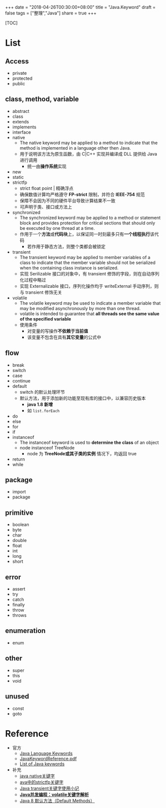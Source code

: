 +++
date = "2018-04-26T00:30:00+08:00"
title = "Java.Keyword"
draft = false
tags = ["整理","Java"]
share = true
+++

[TOC]

# List
## Access
- private
- protected
- public

## class, method, variable
- abstract
- class
- extends
- implements
- interface
- native
	- The native keyword may be applied to a method to indicate that the method is implemented in a language other then Java.
	- 用于说明该方法为原生函数，由 C|C++ 实现并编译成 DLL 提供给 Java 进行调用
		- 统一由**操作系统**实现
- new
- static
- strictfp
	- strict float point | 精确浮点
	- 确保数值计算均严格遵守 **FP-strict** 限制，并符合 **IEEE-754** 规范
	- 保障不会因为不同的硬件平台导致计算结果不一致
	- 可声明于类、接口或方法上
- synchronized
	- The synchronized keyword may be applied to a method or statement block and provides protection for critical sections that should only be executed by one thread at a time.
	- 作用于一个**方法**或**代码块**上，以保证同一时刻最多只有**一个线程执行**该代码
		- 若作用于静态方法，则整个类都会被锁定
- transient
	- The transient keyword may be applied to member variables of a class to indicate that the member variable should not be serialized when the containing class instance is serialized.
	- 实现 Serilizable 接口的对象中，有 transient 修饰的字段，则在自动序列化过程中略过
	- 实现 Externalizable 接口，序列化操作均于 writeExternal 手动序列，则与 transient 修饰无关
- volatile
	- The volatile keyword may be used to indicate a member variable that may be modified asynchronously by more than one thread.
 	- volatile is intended to guarantee that **all threads see the same value of the specified variable**
 	- 使用条件
 		- 对变量的写操作**不依赖于当前值**
 		- 该变量不包含在具有**其它变量**的公式中
## flow
- break
- switch
- case
- continue
- default
	- switch 的默认处理环节
	- 默认方法，用于添加新的功能至现有库的接口中，以兼容历史版本
		- **java 1.8 新增**
		- 如 `list.forEach`
- do
- else
- for
- if
- instanceof
	- The instanceof keyword is used to **determine the class** of an object
	- node instanceof TreeNode
		- node 为 **TreeNode或其子类的实例** 情况下，均返回 true
- return
- while

## package
- import
- package

## primitive
- boolean
- byte
- char
- double
- float
- int
- long
- short

## error
- assert
- try
- catch
- finally
- throw
- throws

## enumeration
- enum

## other
- super
- this
- void

## unused
- const
- goto



# Reference
- 官方
	- [Java Language Keywords](https://docs.oracle.com/javase/tutorial/java/nutsandbolts/_keywords.html)
	- [JavaKeywordReference.pdf](https://docs.oracle.com/cd/E13226_01/workshop/docs81/pdf/files/workshop/JavaKeywordReference.pdf)
	- [List of Java keywords](https://en.wikipedia.org/wiki/List_of_Java_keywords)
- 补充
	- [java native关键字](https://blog.csdn.net/youjianbo_han_87/article/details/2586375)
	- [ava中的strictfp关键字](http://neil-yang.iteye.com/blog/341476)
	- [Java transient关键字使用小记](http://www.cnblogs.com/lanxuezaipiao/p/3369962.html)
	- [**Java并发编程：volatile关键字解析**](https://www.cnblogs.com/dolphin0520/p/3920373.html)
	- [Java 8 默认方法（Default Methods）](http://ebnbin.com/2015/12/20/java-8-default-methods/)
